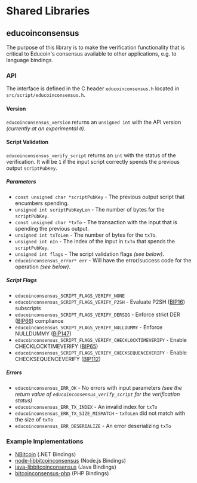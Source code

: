 Shared Libraries
================

## educoinconsensus

The purpose of this library is to make the verification functionality that is critical to Educoin's consensus available to other applications, e.g. to language bindings.

### API

The interface is defined in the C header `educoinconsensus.h` located in  `src/script/educoinconsensus.h`.

#### Version

`educoinconsensus_version` returns an `unsigned int` with the API version *(currently at an experimental `0`)*.

#### Script Validation

`educoinconsensus_verify_script` returns an `int` with the status of the verification. It will be `1` if the input script correctly spends the previous output `scriptPubKey`.

##### Parameters
- `const unsigned char *scriptPubKey` - The previous output script that encumbers spending.
- `unsigned int scriptPubKeyLen` - The number of bytes for the `scriptPubKey`.
- `const unsigned char *txTo` - The transaction with the input that is spending the previous output.
- `unsigned int txToLen` - The number of bytes for the `txTo`.
- `unsigned int nIn` - The index of the input in `txTo` that spends the `scriptPubKey`.
- `unsigned int flags` - The script validation flags *(see below)*.
- `educoinconsensus_error* err` - Will have the error/success code for the operation *(see below)*.

##### Script Flags
- `educoinconsensus_SCRIPT_FLAGS_VERIFY_NONE`
- `educoinconsensus_SCRIPT_FLAGS_VERIFY_P2SH` - Evaluate P2SH ([BIP16](https://github.com/bitcoin/bips/blob/master/bip-0016.mediawiki)) subscripts
- `educoinconsensus_SCRIPT_FLAGS_VERIFY_DERSIG` - Enforce strict DER ([BIP66](https://github.com/bitcoin/bips/blob/master/bip-0066.mediawiki)) compliance
- `educoinconsensus_SCRIPT_FLAGS_VERIFY_NULLDUMMY` - Enforce NULLDUMMY ([BIP147](https://github.com/bitcoin/bips/blob/master/bip-0147.mediawiki))
- `educoinconsensus_SCRIPT_FLAGS_VERIFY_CHECKLOCKTIMEVERIFY` - Enable CHECKLOCKTIMEVERIFY ([BIP65](https://github.com/bitcoin/bips/blob/master/bip-0065.mediawiki))
- `educoinconsensus_SCRIPT_FLAGS_VERIFY_CHECKSEQUENCEVERIFY` - Enable CHECKSEQUENCEVERIFY ([BIP112](https://github.com/bitcoin/bips/blob/master/bip-0112.mediawiki))

##### Errors
- `educoinconsensus_ERR_OK` - No errors with input parameters *(see the return value of `educoinconsensus_verify_script` for the verification status)*
- `educoinconsensus_ERR_TX_INDEX` - An invalid index for `txTo`
- `educoinconsensus_ERR_TX_SIZE_MISMATCH` - `txToLen` did not match with the size of `txTo`
- `educoinconsensus_ERR_DESERIALIZE` - An error deserializing `txTo`

### Example Implementations
- [NBitcoin](https://github.com/NicolasDorier/NBitcoin/blob/master/NBitcoin/Script.cs#L814) (.NET Bindings)
- [node-libbitcoinconsensus](https://github.com/bitpay/node-libbitcoinconsensus) (Node.js Bindings)
- [java-libbitcoinconsensus](https://github.com/dexX7/java-libbitcoinconsensus) (Java Bindings)
- [bitcoinconsensus-php](https://github.com/Bit-Wasp/bitcoinconsensus-php) (PHP Bindings)
